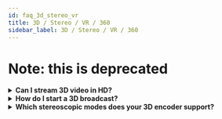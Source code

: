 ```yaml
---
id: faq_3d_stereo_vr
title: 3D / Stereo / VR / 360
sidebar_label: 3D / Stereo / VR / 360
---
```


# Note: this is deprecated

<details><summary><strong>Can I stream 3D video in HD?</strong></summary>

In general, yes.
But it depends if your hardware (especially the cpu) is performant enough to handle the encoding process. It can be an option to use the `“nanocosmos H.264 Video Encoder QS” filter` for hardware encoding.

>Another factor to consider is the available bandwidth, because `HD` requires a higher bitrate >than lower resolution such as `320×240` or `640×480`.

</details>

<details><summary><strong>How do I start a 3D broadcast?</strong></summary>

#### With the desktop application: nanocosmos Live Video Encoder

- open the application
- go to the `input tab`
- check the `checkbox “Video 2”`
- select the desired input devices and choose the resolution, etc.
- choose the desired mix mode
- press the `“Start Encoding” button`

#### Programmatically

Todo: set link to example

</details>

<details><summary><strong>Which stereoscopic modes does your 3D encoder support?</strong></summary>

Following modes are available:

- Side-by-side left/right
- Side-by-side top/bottom
- Interlaced lines
- Interlaced columns
- Anaglyph
- (Picture-in-Picture)

</details>

